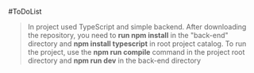 #ToDoList
>In project used TypeScript and simple backend.
>After downloading the repository, you need to **run npm install** in the "back-end" directory and **npm install typescript** in root project catalog.
>To run the project, use the **npm run compile** command in the project root directory and **npm run dev** in the back-end directory
